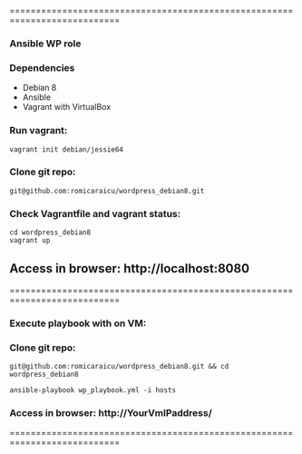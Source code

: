 ===========================================================================
### Ansible WP role

### Dependencies 
 - Debian 8
 - Ansible
 - Vagrant with VirtualBox

### Run vagrant:

	vagrant init debian/jessie64

### Clone git repo:

	git@github.com:romicaraicu/wordpress_debian8.git

### Check Vagrantfile and vagrant status:

	cd wordpress_debian8
	vagrant up

## Access in browser: http://localhost:8080
  
===========================================================================
### Execute playbook with on VM:

### Clone git repo:

	git@github.com:romicaraicu/wordpress_debian8.git && cd wordpress_debian8

	ansible-playbook wp_playbook.yml -i hosts
	
### Access in browser: http://YourVmIPaddress/
===========================================================================
